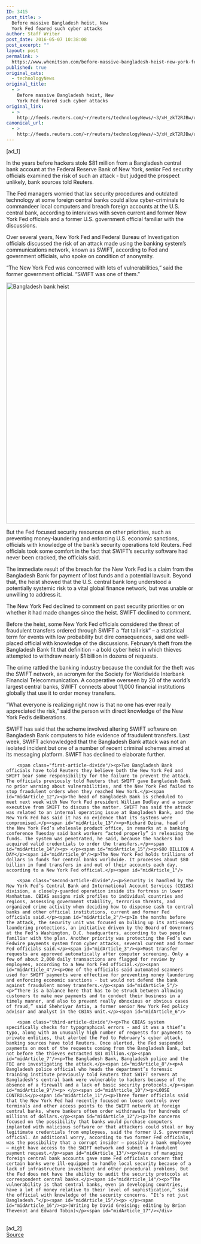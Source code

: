 ```yaml
---
ID: 3415
post_title: >
  Before massive Bangladesh heist, New
  York Fed feared such cyber attacks
author: Staff Writer
post_date: 2016-05-07 10:38:08
post_excerpt: ""
layout: post
permalink: >
  https://www.whenitson.com/before-massive-bangladesh-heist-new-york-fed-feared-such-cyber-attacks/
published: true
original_cats:
  - technologyNews
original_title:
  - >
    Before massive Bangladesh heist, New
    York Fed feared such cyber attacks
original_link:
  - >
    http://feeds.reuters.com/~r/reuters/technologyNews/~3/xH_zkT2RJBw/us-bangladesh-heist-fed-insight-idUSKCN0XX28F
canonical_url:
  - >
    http://feeds.reuters.com/~r/reuters/technologyNews/~3/xH_zkT2RJBw/us-bangladesh-heist-fed-insight-idUSKCN0XX28F
---
```

 [ad_1]
<br><div id="articleText">
<span id="midArticle_start"/>

<span id="midArticle_0"/><span class="focusParagraph" readability="6"><p><span class="articleLocatio&lt;/span&gt;n">In the years before hackers stole $81 million from a Bangladesh central bank account at the Federal Reserve Bank of New York, senior Fed security officials examined the risk of such an attack - but judged the prospect unlikely, bank sources told Reuters.</span></p></span><span id="midArticle_1"/><p>The Fed managers worried that lax security procedures and outdated technology at some foreign central banks could allow cyber-criminals to commandeer local computers and breach foreign accounts at the U.S. central bank, according to interviews with seven current and former New York Fed officials and a former U.S. government official familiar with the discussions.</p><span id="midArticle_2"/><p>Over several years, New York Fed and Federal Bureau of Investigation officials discussed the risk of an attack made using the banking system’s communications network, known as SWIFT, according to Fed and government officials, who spoke on condition of anonymity.</p><span id="midArticle_3"/><p>“The New York Fed was concerned with lots of vulnerabilities,” said the former government official. “SWIFT was one of them.”</p>
<div class="cms-insert">
<div class="cms-media-content"><img src="http://www.whenitson.com/wp-content/uploads/2016/05/Before-massive-Bangladesh-heist-New-York-Fed-feared-such-cyber-attacks.jpg" alt="Bangladesh bank heist " width="644"/></div>
</div><span id="midArticle_4"/><p>But the Fed focused security resources on other priorities, such as preventing money-laundering and enforcing U.S. economic sanctions, officials with knowledge of the bank’s security operations told Reuters. Fed officials took some comfort in the fact that SWIFT’s security software had never been cracked, the officials said.</p><span id="midArticle_5"/><p>The immediate result of the breach for the New York Fed is a claim from the Bangladesh Bank for payment of lost funds and a potential lawsuit. Beyond that, the heist showed that the U.S. central bank long understood a potentially systemic risk to a vital global finance network, but was unable or unwilling to address it.</p><span id="midArticle_6"/><p>The New York Fed declined to comment on past security priorities or on whether it had made changes since the heist. SWIFT declined to comment.</p><span id="midArticle_7"/><p>Before the heist, some New York Fed officials considered the threat of fraudulent transfers ordered through SWIFT a “fat tail risk” – a statistical term for events with low probability but dire consequences, said one well-placed official with knowledge of the discussions. February’s theft from the Bangladesh Bank fit that definition - a bold cyber heist in which thieves attempted to withdraw nearly $1 billion in dozens of requests.</p><span id="midArticle_8"/><p>The crime rattled the banking industry because the conduit for the theft was the SWIFT network, an acronym for the Society for Worldwide Interbank Financial Telecommunication. A cooperative overseen by 20 of the world’s largest central banks, SWIFT connects about 11,000 financial institutions globally that use it to order money transfers.</p><span id="midArticle_9"/><p>“What everyone is realizing right now is that no one has ever really appreciated the risk,” said the person with direct knowledge of the New York Fed’s deliberations.</p><span id="midArticle_10"/><p>SWIFT has said that the scheme involved altering SWIFT software on Bangladesh Bank computers to hide evidence of fraudulent transfers. Last week, SWIFT acknowledged that the Bangladesh Bank attack was not an isolated incident but one of a number of recent criminal schemes aimed at its messaging platform. SWIFT has declined to elaborate further.</p><span id="midArticle_11"/>
        
        <span class="first-article-divide"/><p>Two Bangladesh Bank officials have told Reuters they believe both the New York Fed and SWIFT bear some responsibility for the failure to prevent the attack. The officials previously told Reuters that SWIFT gave Bangladesh Bank no prior warning about vulnerabilities, and the New York Fed failed to stop fraudulent orders when they reached New York.</p><span id="midArticle_12"/><p>The head of Bangladesh Bank is scheduled to meet next week with New York Fed president William Dudley and a senior executive from SWIFT to discuss the matter. SWIFT has said the attack was related to an internal operating issue at Bangladesh Bank, and the New York Fed has said it has no evidence that its systems were compromised.</p><span id="midArticle_13"/><p>Richard Dzina, head of the New York Fed’s wholesale product office, in remarks at a banking conference Tuesday said bank workers “acted properly” in releasing the funds. The system was penetrated, he said, because the hackers had acquired valid credentials to order the transfers.</p><span id="midArticle_14"/><p> </p><span id="midArticle_15"/><p>$80 BILLION A DAY</p><span id="midArticle_0"/><p>The New York Fed holds trillions of dollars in funds for central banks worldwide. It processes about $80 billion in fund transfers in and out of their accounts each day, according to a New York Fed official.</p><span id="midArticle_1"/>
        
        <span class="second-article-divide"/><p>Security is handled by the New York Fed’s Central Bank and International Account Services (CBIAS) division, a closely-guarded operation inside its fortress in lower Manhattan. CBIAS assigns risk profiles to individual countries and regions, assessing government stability, terrorism threats, and organized crime activity when deciding how to dispense cash to central banks and other official institutions, current and former Fed officials said.</p><span id="midArticle_2"/><p>In the months before the attack, the security unit was focused on bulking up its anti-money laundering protections, an initiative driven by the Board of Governors at the Fed’s Washington, D.C. headquarters, according to two people familiar with the plan. Another priority was protecting the Fed’s own Fedwire payments system from cyber attacks, several current and former Fed officials said.</p><span id="midArticle_3"/><p>Most transfer requests are approved automatically after computer screening. Only a few of about 2,000 daily transactions are flagged for review by employees, according to a New York Fed official.</p><span id="midArticle_4"/><p>One of the officials said automated scanners used for SWIFT payments were effective for preventing money laundering and enforcing economic sanctions - but would not defend the bank against fraudulent money transfers.</p><span id="midArticle_5"/><p>“There is a balance here that has to be struck between allowing customers to make new payments and to conduct their business in a timely manner, and also to prevent really obnoxious or obvious cases of fraud,” said Shehriyar Antia, a former senior New York Fed policy advisor and analyst in the CBIAS unit.</p><span id="midArticle_6"/>
        
        <span class="third-article-divide"/><p>The CBIAS system specifically checks for typographical errors - and it was a thief’s typo, along with an unusually high number of requests for payments to private entities, that alerted the Fed to February’s cyber attack, banking sources have told Reuters. Once alerted, the Fed suspended payments on most of the requests coming from the Bangladesh Bank, but not before the thieves extracted $81 million.</p><span id="midArticle_7"/><p>The Bangladesh Bank, Bangladesh police and the FBI are investigating the attack.</p><span id="midArticle_8"/><p>A Bangladesh police official who heads the department’s forensic training institute previously told Reuters that SWIFT servers at Bangladesh's central bank were vulnerable to hackers because of the absence of a firewall and a lack of basic security protocols.</p><span id="midArticle_9"/><p> </p><span id="midArticle_10"/><p>LOOSE CONTROLS</p><span id="midArticle_11"/><p>Three former officials said that the New York Fed had recently focused on loose controls over terminals and other access points to the SWIFT network at foreign central banks, where bankers often order withdrawals for hundreds of millions of dollars.</p><span id="midArticle_12"/><p>The concerns focused on the possibility that banks would purchase computers implanted with malicious software or that attackers could steal or buy legitimate credentials from employees, said the former U.S. government official. An additional worry, according to two former Fed officials, was the possibility that a corrupt insider — possibly a bank employee — might have access to the SWIFT network and submit a fraudulent payment request.</p><span id="midArticle_13"/><p>Years of managing foreign central bank accounts gave some Fed officials concern that certain banks were ill-equipped to handle local security because of a lack of infrastructure investment and other procedural problems. But the Fed does not have the ability to audit the security protocols at correspondent central banks.</p><span id="midArticle_14"/><p>“The vulnerability is that central banks, even in developing countries, have a lot of money relative to their level of sophistication,” said the official with knowledge of the security concerns. “It’s not just Bangladesh.”</p><span id="midArticle_15"/><p> </p><span id="midArticle_16"/><p>(Writing by David Greising; editing by Brian Thevenot and Edward Tobin)</p><span id="midArticle_17"/></div>
<br>[ad_2]
<br><a href="http://feeds.reuters.com/~r/reuters/technologyNews/~3/xH_zkT2RJBw/us-bangladesh-heist-fed-insight-idUSKCN0XX28F">Source </a>